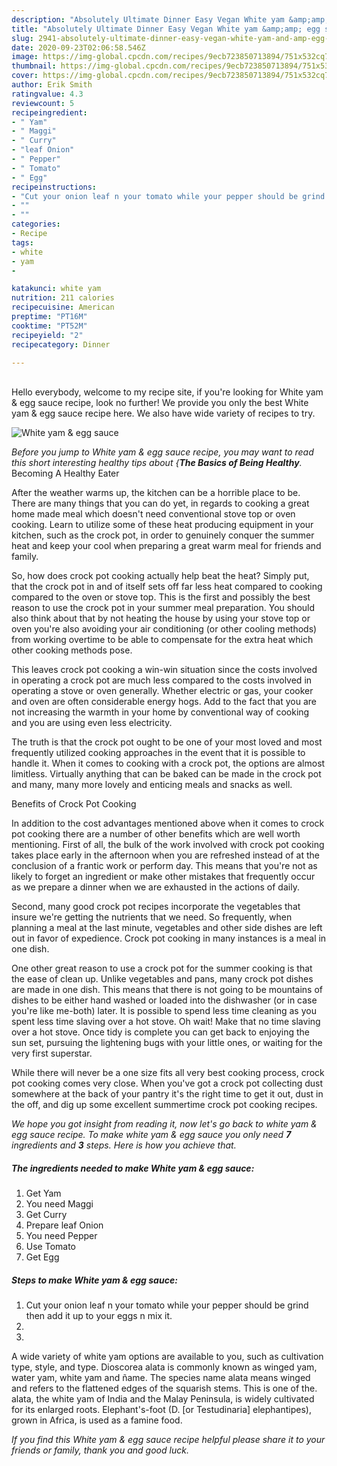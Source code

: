 ```yaml
---
description: "Absolutely Ultimate Dinner Easy Vegan White yam &amp;amp; egg sauce"
title: "Absolutely Ultimate Dinner Easy Vegan White yam &amp;amp; egg sauce"
slug: 2941-absolutely-ultimate-dinner-easy-vegan-white-yam-and-amp-egg-sauce
date: 2020-09-23T02:06:58.546Z
image: https://img-global.cpcdn.com/recipes/9ecb723850713894/751x532cq70/white-yam-egg-sauce-recipe-main-photo.jpg
thumbnail: https://img-global.cpcdn.com/recipes/9ecb723850713894/751x532cq70/white-yam-egg-sauce-recipe-main-photo.jpg
cover: https://img-global.cpcdn.com/recipes/9ecb723850713894/751x532cq70/white-yam-egg-sauce-recipe-main-photo.jpg
author: Erik Smith
ratingvalue: 4.3
reviewcount: 5
recipeingredient:
- " Yam"
- " Maggi"
- " Curry"
- "leaf Onion"
- " Pepper"
- " Tomato"
- " Egg"
recipeinstructions:
- "Cut your onion leaf n your tomato while your pepper should be grind then add it up to your eggs n mix it."
- ""
- ""
categories:
- Recipe
tags:
- white
- yam
- 

katakunci: white yam  
nutrition: 211 calories
recipecuisine: American
preptime: "PT16M"
cooktime: "PT52M"
recipeyield: "2"
recipecategory: Dinner

---
```

<br>
Hello everybody, welcome to my recipe site, if you're looking for White yam &amp; egg sauce recipe, look no further! We provide you only the best White yam &amp; egg sauce recipe here. We also have wide variety of recipes to try.
<br>


![White yam &amp; egg sauce](https://img-global.cpcdn.com/recipes/9ecb723850713894/751x532cq70/white-yam-egg-sauce-recipe-main-photo.jpg)

<i>Before you jump to White yam &amp; egg sauce recipe, you may want to read this short interesting healthy tips about {<strong>The Basics of Being Healthy</strong>.</i>
Becoming A Healthy Eater


After the weather warms up, the kitchen can be a horrible place to be. There are many things that you can do yet, in regards to cooking a great home made meal which doesn't need conventional stove top or oven cooking. Learn to utilize some of these heat producing equipment in your kitchen, such as the crock pot, in order to genuinely conquer the summer heat and keep your cool when preparing a great warm meal for friends and family.

So, how does crock pot cooking actually help beat the heat? Simply put, that the crock pot in and of itself sets off far less heat compared to cooking compared to the oven or stove top. This is the first and possibly the best reason to use the crock pot in your summer meal preparation. You should also think about that by not heating the house by using your stove top or oven you're also avoiding your air conditioning (or other cooling methods) from working overtime to be able to compensate for the extra heat which other cooking methods pose.

This leaves crock pot cooking a win-win situation since the costs involved in operating a crock pot are much less compared to the costs involved in operating a stove or oven generally. Whether electric or gas, your cooker and oven are often considerable energy hogs. Add to the fact that you are not increasing the warmth in your home by conventional way of cooking and you are using even less electricity.

 The truth is that the crock pot ought to be one of your most loved and most frequently utilized cooking approaches in the event that it is possible to handle it. When it comes to cooking with a crock pot, the options are almost limitless.  Virtually anything that can be baked can be made in the crock pot and many, many more lovely and enticing meals and snacks as well.

Benefits of Crock Pot Cooking

In addition to the cost advantages mentioned above when it comes to crock pot cooking there are a number of other benefits which are well worth mentioning. First of all, the bulk of the work involved with crock pot cooking takes place early in the afternoon when you are refreshed instead of at the conclusion of a frantic work or perform day. This means that you're not as likely to forget an ingredient or make other mistakes that frequently occur as we prepare a dinner when we are exhausted in the actions of daily.

Second, many good crock pot recipes incorporate the vegetables that insure we're getting the nutrients that we need. So frequently, when planning a meal at the last minute, vegetables and other side dishes are left out in favor of expedience. Crock pot cooking in many instances is a meal in one dish.

One other great reason to use a crock pot for the summer cooking is that the ease of clean up.  Unlike vegetables and pans, many crock pot dishes are made in one dish. This means that there is not going to be mountains of dishes to be either hand washed or loaded into the dishwasher (or in case you're like me-both) later. It is possible to spend less time cleaning as you spent less time slaving over a hot stove. Oh wait! Make that no time slaving over a hot stove. Once tidy is complete you can get back to enjoying the sun set, pursuing the lightening bugs with your little ones, or waiting for the very first superstar.

While there will never be a one size fits all very best cooking process, crock pot cooking comes very close. When you've got a crock pot collecting dust somewhere at the back of your pantry it's the right time to get it out, dust in the off, and dig up some excellent summertime crock pot cooking recipes.


<i>We hope you got insight from reading it, now let's go back to white yam &amp; egg sauce recipe. To make white yam &amp; egg sauce you only need <strong>7</strong> ingredients and <strong>3</strong> steps. Here is how you achieve that.
</i>

##### The ingredients needed to make White yam &amp; egg sauce:

1. Get  Yam
1. You need  Maggi
1. Get  Curry
1. Prepare leaf Onion
1. You need  Pepper
1. Use  Tomato
1. Get  Egg


##### Steps to make White yam &amp; egg sauce:

1. Cut your onion leaf n your tomato while your pepper should be grind then add it up to your eggs n mix it.
1. 
1. 


A wide variety of white yam options are available to you, such as cultivation type, style, and type. Dioscorea alata is commonly known as winged yam, water yam, white yam and ñame. The species name alata means winged and refers to the flattened edges of the squarish stems. This is one of the. alata, the white yam of India and the Malay Peninsula, is widely cultivated for its enlarged roots. Elephant&#39;s-foot (D. [or Testudinaria] elephantipes), grown in Africa, is used as a famine food. 

<i>If you find this White yam &amp; egg sauce recipe helpful please share it to your friends or family, thank you and good luck.</i>
